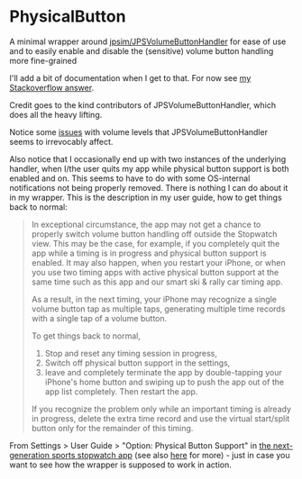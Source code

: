 # PhysicalButton
A minimal wrapper around [jpsim/JPSVolumeButtonHandler](https://github.com/jpsim/JPSVolumeButtonHandler) for ease of use and to easily enable and disable the (sensitive) volume button handling more fine-grained

I'll add a bit of documentation when I get to that. For now see [my Stackoverflow answer](http://stackoverflow.com/a/37360733/893774).

Credit goes to the kind contributors of JPSVolumeButtonHandler, which does all the heavy lifting.

Notice some [issues](https://github.com/jpsim/JPSVolumeButtonHandler/issues/37) with volume levels that JPSVolumeButtonHandler seems to irrevocably affect.

Also notice that I occasionally end up with two instances of the underlying handler, when I/the user quits my app while physical button support is both enabled and on. This seems to have to do with some OS-internal notifications not being properly removed. There is nothing I can do about it in my wrapper. This is the description in my user guide, how to get things back to normal:

> In exceptional circumstance, the app may not get a chance to properly switch volume button handling off outside the Stopwatch view. This may be the case, for example, if you completely quit the app while a timing is in progress and physical button support is enabled. It may also happen, when you restart your iPhone, or when you use two timing apps with active physical button support at the same time such as this app and our smart ski & rally car timing app.
> 
> As a result, in the next timing, your iPhone may recognize a single volume button tap as multiple taps, generating multiple time records with a single tap of a volume button.
> 
> To get things back to normal,
> 1. Stop and reset any timing session in progress,
> 2. Switch off physical button support in the settings,
> 3. leave and completely terminate the app by double-tapping your iPhone's home button and swiping up to push the app out of the app list completely.
> Then restart the app.
> 
> If you recognize the problem only while an important timing is already in progress, delete the extra time record and use the virtual start/split button only for the remainder of this timing.


From Settings > User Guide > "Option: Physical Button Support" in [the next-generation sports stopwatch app](https://itunes.apple.com/app/herotime-smart-multi-stopwatch/id1072873744?mt=8) (see also [here](http://smartstopwatch.com) for more) - just in case you want to see how the wrapper is supposed to work in action.
